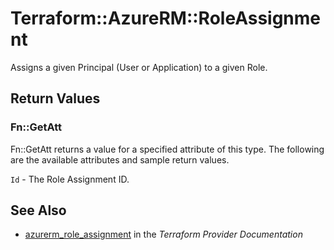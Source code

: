 # Terraform::AzureRM::RoleAssignment

Assigns a given Principal (User or Application) to a given Role.

## Return Values

### Fn::GetAtt

Fn::GetAtt returns a value for a specified attribute of this type. The following are the available attributes and sample return values.

`Id` - The Role Assignment ID.

## See Also

* [azurerm_role_assignment](https://www.terraform.io/docs/providers/azurerm/r/role_assignment.html) in the _Terraform Provider Documentation_